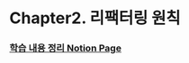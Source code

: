 # Chapter2. 리팩터링 원칙

### [학습 내용 정리 Notion Page](https://observant-colt-711.notion.site/2-f54ec96b0fc74556912c0b0b098c449f)